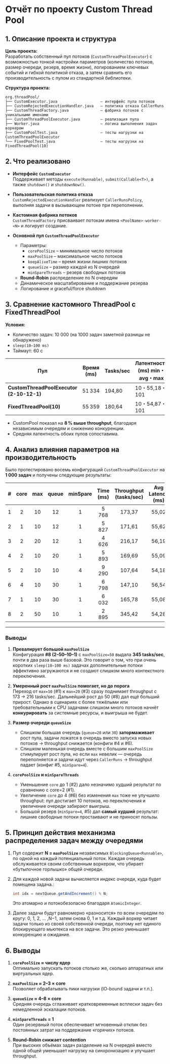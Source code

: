 
# Отчёт по проекту Custom Thread Pool

## 1. Описание проекта и структура

**Цель проекта:**  
Разработать собственный пул потоков (`CustomThreadPoolExecutor`) с возможностью тонкой настройки параметров (количество потоков, размер очереди, резерв, время жизни), логированием ключевых событий и гибкой политикой отказа, а затем сравнить его производительность с пулом из стандартной библиотеки.

**Структура проекта:**
```
org.threadPool/
├── CustomExecutor.java                   — интерфейс пула потоков
├── CustomRejectedExecutionHandler.java   — политика отказа CallerRuns
├── CustomThreadFactory.java              — фабрика потоков с уникальными именами
├── CustomThreadPoolExecutor.java         — реализация пула
├── Worker.java                           — логика выполнения задач воркером
├── CustomPoolTest.java                   — тесты нагрузки на CustomThreadPoolExecutor
└── FixedPoolTest.java                    — тесты нагрузки на FixedThreadPool(10)
```

## 2. Что реализовано

- **Интерфейс `CustomExecutor`**  
  Поддерживает методы `execute(Runnable)`, `submit(Callable<T>)`, а также `shutdown()` и `shutdownNow()`.

- **Пользовательская политика отказа**  
  `CustomRejectedExecutionHandler` реализует `CallerRunsPolicy`, выполняя задачи в вызывающем потоке при переполнении.

- **Кастомная фабрика потоков**  
  `CustomThreadFactory` присваивает потокам имена `<PoolName>-worker-<N>` и логирует создание.

- **Основной пул `CustomThreadPoolExecutor`**  
  - Параметры:  
    - `corePoolSize` – минимальное число потоков  
    - `maxPoolSize` – максимальное число потоков  
    - `keepAliveTime` – время жизни лишних потоков  
    - `queueSize` – размер каждой из N очередей  
    - `minSpareThreads` – резерв свободных потоков  
  - **Round-Robin** распределение по N очередям  
  - Динамическое масштабирование и поддержание резерва  
  - Логирование и graceful/force shutdown

## 3. Сравнение кастомного ThreadPool с FixedThreadPool

**Условия:**  
- Количество задач: 10 000 (на 1000 задач заметной разницы не обнаружено)
- `sleep(10–100 ms)`  
- Таймаут: 60 с  

| Пул                                    | Время (ms) | Tasks/sec | Латентность (ms) min・avg・max |
|----------------------------------------|------------|-----------|--------------------------------|
| **CustomThreadPoolExecutor (2-10-12-1)** | 51 334     | 194,80    | 10・55,18・101                 |
| **FixedThreadPool(10)**                | 55 359     | 180,64    | 10・54,87・101                 |

- CustomPool показал на **8 % выше throughput**, благодаря независимым очередям и снижению конкуренции.
- Средняя латентность обоих пулов сопоставима.

## 4. Анализ влияния параметров на производительность

Было протестировано восемь конфигураций `CustomThreadPoolExecutor` на **1 000 задач** и получены следующие результаты:

| # | core | max  | queue | minSpare | Time (ms) | Throughput (tasks/sec) | Avg Latency (ms) |
|:-:|:----:|:----:|:-----:|:--------:|:---------:|:----------------------:|:----------------:|
| 1 |   2  |  10  |  12   |    1     |   5 768   |        173,37          |      55,02       |
| 2 |   1  |  10  |  12   |    1     |   5 827   |        171,61          |      55,62       |
| 3 |   2  |  20  |  12   |    1     |   4 626   |        216,17          |      56,19       |
| 4 |   2  |  10  |  20   |    1     |   5 893   |        169,69          |      55,09       |
| 5 |   2  |  10  |  10   |    4     |   9 290   |        107,64          |      54,18       |
| 6 |   4  |  10  |  30   |    1     |   6 798   |        147,10          |      56,54       |
| 7 |   1  |  10  |  30   |    1     |   6 032   |        165,78          |      55,08       |
| 8 |   2  |  50  |  10   |    1     |   2 895   |        345,42          |      54,28       |

---

### Выводы

1. **Превалирует большой `maxPoolSize`**  
   Конфигурация **#8 (2–50–10–1)** с `maxPoolSize=50` выдала **345 tasks/sec**, почти в два раза выше базовой. Это говорит о том, что при очень коротких `sleep(10–100 ms)` задачах дополнительные потоки эффективно загружаются и не создают слишком много контекстного переключения.

2. **Умеренный рост `maxPoolSize` помогает, но до порога**  
   Переход от `max=10` (#1) к `max=20` (#3) сразу поднимает throughput с 173 → 216 tasks/sec. Дальнейший рост до 50 (#8) дал ещё больший прирост. Однако в сценариях с более тяжёлыми или требовательными к CPU задачами слишком много потоков начнёт **конкурировать** за системные ресурсы, и выигрыша не будет.

3. **Размер очереди `queueSize`**  
   - Слишком большая очередь (`queue=20` или `30`) **затормаживает** рост пула, задачи ложатся в очередь вместо запуска новых потоков → throughput снижается (конфиги #4 и #6).  
   - Слишком маленькая очередь вместе с большим `maxPoolSize` стимулирует рост пула, но если `max` невелик — очередь переполняется и задачи идут через `CallerRuns` → throughput падает (конфиг #5, `minSpare=4`).

4. **`corePoolSize` и `minSpareThreads`**  
   - Уменьшение `core` до 1 (#2) дало незначимо худший результат по сравнению с core=2 (#1).  
   - Увеличение `core` до 4 (#6) без изменения `max` тоже не улучшило throughput: пул достигает 10 потоков, но переключения и увеличение очереди забирают выигрыш.  
   - Большой резерв (`minSpare=4`, #5) дал **самый худший** результат: лишние свободные потоки простаивают и не приносят пользы.


## 5. Принцип действия механизма распределения задач между очередями

1. Пул содержит **N = `maxPoolSize`** независимых `BlockingQueue<Runnable>`, по одной на каждый потенциальный поток. Каждая очередь обслуживается своим собственным воркером, что убирает «бутылочное горлышко» общей очереди.

2. Для каждой новой задачи вычисляется индекс очереди, куда будет помещена задача.:
   ```java
   int idx = nextQueue.getAndIncrement() % N;
   ```
   Это атомарно и потокобезопасно благодаря `AtomicInteger`. 

4. Далее задачи будут равномерно «разносится» по всем очередям по кругу: 0, 1, 2, … ,N−1, затем снова 0, 1 и т.д.
Каждый воркер читает задачи только из своей собственной очереди, поэтому нет единого блокирующего мьютекса на все задачи. Это резко уменьшает конкуренцию и ожидание.

## 6. Выводы
1. **`corePoolSize` ≈ числу ядер**  
   Оптимально запускать потоков столько же, сколько аппаратных или виртуальных ядер.

2. **`maxPoolSize` ≈ 2–3 × core**  
   Позволяет обрабатывать пики нагрузки (IO-bound задачи и т.п.).

3. **`queueSize` ≈ 4–8 × core**  
   Средняя очередь сглаживает кратковременные всплески задач без немедленной эскалации потоков.

4. **`minSpareThreads` = 1**  
   Один резервный поток обеспечивает мгновенный отклик без постоянных затрат на поддержание «горячих» потоков.

5. **Round-Robin снижает contention**  
   При высоких объёмах задач разделение на N очередей вместо одной общей уменьшает нагрузку на синхронизацию и улучшает throughput.
